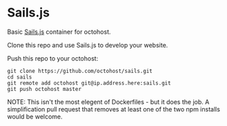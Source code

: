 Sails.js
====

Basic [Sails.js](http://sailsjs.org/) container for octohost.

Clone this repo and use Sails.js to develop your website.

Push this repo to your octohost:

```
git clone https://github.com/octohost/sails.git
cd sails
git remote add octohost git@ip.address.here:sails.git
git push octohost master
```

NOTE: This isn't the most elegent of Dockerfiles - but it does the job. A simplification pull request that removes at least one of the two npm installs would be welcome.
